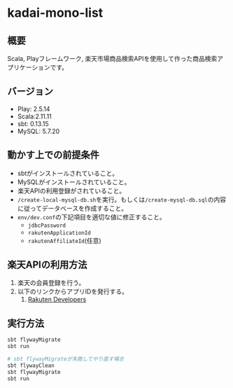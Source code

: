 # kadai-mono-list

## 概要
Scala, Playフレームワーク, 楽天市場商品検索APIを使用して作った商品検索アプリケーションです。

## バージョン
- Play: 2.5.14
- Scala:2.11.11
- sbt: 0.13.15
- MySQL: 5.7.20

## 動かす上での前提条件
- sbtがインストールされていること。
- MySQLがインストールされていること。
- 楽天APIの利用登録がされていること。
- `/create-local-mysql-db.sh`を実行。もしくは`/create-mysql-db.sql`の内容に従ってデータベースを作成すること。
- `env/dev.conf`の下記項目を適切な値に修正すること。
    - `jdbcPassword`
    - `rakutenApplicationId`
    - `rakutenAffiliateId`(任意)

## 楽天APIの利用方法
1. 楽天の会員登録を行う。
1. 以下のリンクからアプリIDを発行する。
    1. [Rakuten Developers](https://webservice.rakuten.co.jp/)


## 実行方法
```bash
sbt flywayMigrate
sbt run
```

```bash
# sbt flywayMigrateが失敗してやり直す場合
sbt flywayClean
sbt flywayMigrate
sbt run
```
